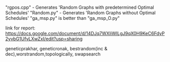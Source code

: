 "rgpos.cpp" - Generates 'Random Graphs with predetermined Optimal Schedules'
"Random.py" - Generates 'Random Graphs without Optimal Schedules'
"ga_msp.py" is better than "ga_msp_O.py"

link for report: https://docs.google.com/document/d/14DJq7WXIiWILgJ9qX0H9KeC6FdyP2yvbG1UfvLXwZxI/edit?usp=sharing

geneticprakhar,
geneticronak,
bestrandom(inc & dec),worstrandom,topologically,
swapsearch